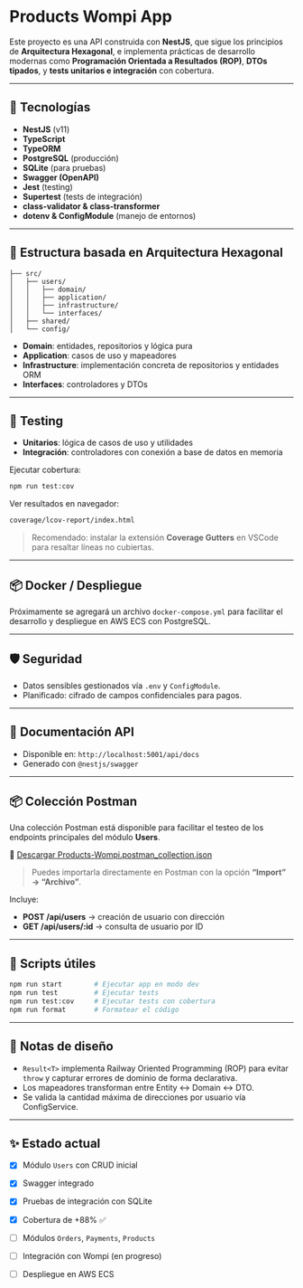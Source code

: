 # Products Wompi App

Este proyecto es una API construida con **NestJS**, que sigue los principios de **Arquitectura Hexagonal**, e implementa prácticas de desarrollo modernas como **Programación Orientada a Resultados (ROP)**, **DTOs tipados**, y **tests unitarios e integración** con cobertura.

---

## 🚀 Tecnologías

- **NestJS** (v11)
- **TypeScript**
- **TypeORM**
- **PostgreSQL** (producción)
- **SQLite** (para pruebas)
- **Swagger (OpenAPI)**
- **Jest** (testing)
- **Supertest** (tests de integración)
- **class-validator & class-transformer**
- **dotenv & ConfigModule** (manejo de entornos)

---

## 🧱 Estructura basada en Arquitectura Hexagonal

```
├── src/
│   ├── users/
│   │   ├── domain/
│   │   ├── application/
│   │   ├── infrastructure/
│   │   └── interfaces/
│   ├── shared/
│   └── config/
```

- **Domain**: entidades, repositorios y lógica pura
- **Application**: casos de uso y mapeadores
- **Infrastructure**: implementación concreta de repositorios y entidades ORM
- **Interfaces**: controladores y DTOs

---

## 🧪 Testing

- **Unitarios**: lógica de casos de uso y utilidades
- **Integración**: controladores con conexión a base de datos en memoria

Ejecutar cobertura:
```bash
npm run test:cov
```

Ver resultados en navegador:
```bash
coverage/lcov-report/index.html
```

> Recomendado: instalar la extensión **Coverage Gutters** en VSCode para resaltar líneas no cubiertas.

---

## 📦 Docker / Despliegue

Próximamente se agregará un archivo `docker-compose.yml` para facilitar el desarrollo y despliegue en AWS ECS con PostgreSQL.

---

## 🛡 Seguridad

- Datos sensibles gestionados vía `.env` y `ConfigModule`.
- Planificado: cifrado de campos confidenciales para pagos.

---

## 🧭 Documentación API

- Disponible en: `http://localhost:5001/api/docs`
- Generado con `@nestjs/swagger`

---

## 📦 Colección Postman

Una colección Postman está disponible para facilitar el testeo de los endpoints principales del módulo **Users**.

📁 [Descargar Products-Wompi.postman_collection.json](./docs/Products-Wompi.postman_collection.json)

> Puedes importarla directamente en Postman con la opción **“Import” → “Archivo”**.

Incluye:
- **POST /api/users** → creación de usuario con dirección
- **GET /api/users/:id** → consulta de usuario por ID

---

## 📄 Scripts útiles

```bash
npm run start        # Ejecutar app en modo dev
npm run test         # Ejecutar tests
npm run test:cov     # Ejecutar tests con cobertura
npm run format       # Formatear el código
```

---

## 🧠 Notas de diseño

- `Result<T>` implementa Railway Oriented Programming (ROP) para evitar `throw` y capturar errores de dominio de forma declarativa.
- Los mapeadores transforman entre Entity <-> Domain <-> DTO.
- Se valida la cantidad máxima de direcciones por usuario vía ConfigService.

---

## ✨ Estado actual

- [x] Módulo `Users` con CRUD inicial
- [x] Swagger integrado
- [x] Pruebas de integración con SQLite
- [x] Cobertura de +88% ✅
- [ ] Módulos `Orders`, `Payments`, `Products`
- [ ] Integración con Wompi (en progreso)
- [ ] Despliegue en AWS ECS



